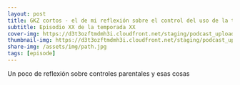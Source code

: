```yaml
---
layout: post
title: GKZ cortos - el de mi reflexión sobre el control del uso de la tecnología y redes sociales
subtitle: Episodio XX de la temporada XX
cover-img: https://d3t3ozftmdmh3i.cloudfront.net/staging/podcast_uploaded_episode/14743809/14743809-1691102959432-340234e23c62a.jpg
thumbnail-img: https://d3t3ozftmdmh3i.cloudfront.net/staging/podcast_uploaded_episode/14743809/14743809-1691102959432-340234e23c62a.jpg
share-img: /assets/img/path.jpg
tags: [episode]
---
```


Un poco de reflexión sobre controles parentales y esas cosas
